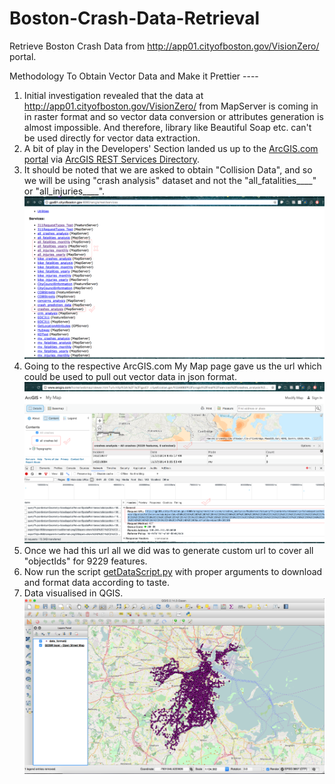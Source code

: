 # Boston-Crash-Data-Retrieval
Retrieve Boston Crash Data from http://app01.cityofboston.gov/VisionZero/ portal.

Methodology To Obtain Vector Data and Make it Prettier ----

1. Initial investigation revealed that the data at http://app01.cityofboston.gov/VisionZero/ from MapServer is coming in in raster format and so vector data conversion or attributes generation is almost impossible. And therefore, library like Beautiful Soap etc. can't be used directly for vector data extraction.
2. A bit of play in the Developers' Section landed us up to the [ArcGIS.com portal](http://www.arcgis.com/home/webmap/viewer.html?url=http%3A%2F%2Fgpd01.cityofboston.gov%3A6080%2Farcgis%2Frest%2Fservices%2Fall_injuries_yearly%2FMapServer&source=sd) via [ArcGIS REST Services Directory](http://gpd01.cityofboston.gov:6080/arcgis/rest/services).
3. It should be noted that we are asked to obtain "Collision Data", and so we will be using "crash analysis" dataset and not the "all_fatalities____" or "all_injuries____". ![Screenshot](1.png)
4. Going to the respective ArcGIS.com My Map page gave us the url which could be used to pull out vector data in json format. ![Screenshot](2.png)
5. Once we had this url all we did was to generate custom url to cover all "objectIds" for 9229 features.
6. Now run the script [getDataScript.py](https://github.com/Zia-/Boston-Crash-Data-Retrieval/blob/master/getDataScript.py) with proper arguments to download and format data according to taste.
7. Data visualised in QGIS. ![Screenshot](3.png)
